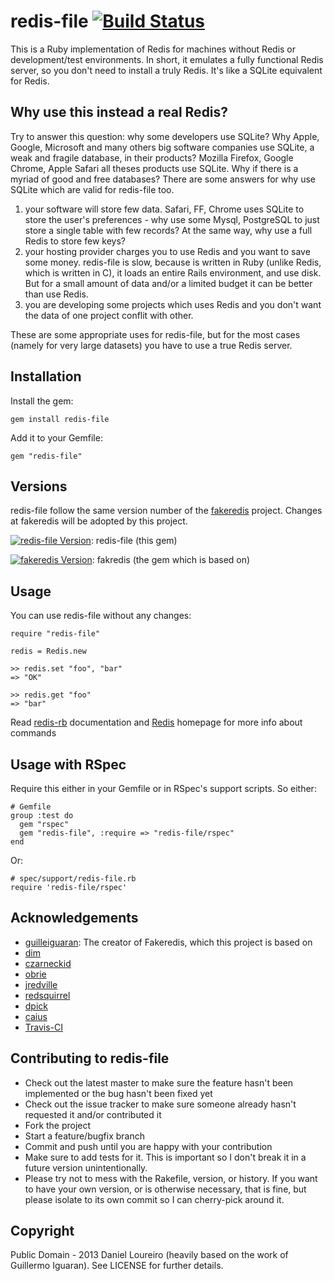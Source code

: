 # redis-file [![Build Status](https://secure.travis-ci.org/loureirorg/redis-file.png)](http://travis-ci.org/loureirorg/redis-file)
This is a Ruby implementation of Redis for machines without Redis or development/test environments. In short, it emulates a fully functional Redis server, so you don't need to install a truly Redis. It's like a SQLite equivalent for Redis.

## Why use this instead a real Redis?

Try to answer this question: why some developers use SQLite? Why Apple, Google, Microsoft and many others big software companies use SQLite, a weak and fragile database, in their products? Mozilla Firefox, Google Chrome, Apple Safari all theses products use SQLite. Why if there is a myriad of good and free databases? There are some answers for why use SQLite which are valid for redis-file too.

1. your software will store few data. Safari, FF, Chrome uses SQLite to store the user's preferences - why use some Mysql, PostgreSQL to just store a single table with few records? At the same way, why use a full Redis to store few keys?
2. your hosting provider charges you to use Redis and you want to save some money. redis-file is slow, because is written in Ruby (unlike Redis, which is written in C), it loads an entire Rails environment, and use disk. But for a small amount of data and/or a limited budget it can be better than use Redis.
3. you are developing some projects which uses Redis and you don't want the data of one project conflit with other.

These are some appropriate uses for redis-file, but for the most cases (namely for very large datasets) you have to use a true Redis server.

## Installation

Install the gem:

    gem install redis-file

Add it to your Gemfile:

    gem "redis-file"


## Versions

redis-file follow the same version number of the [fakeredis](https://github.com/guilleiguaran/fakeredis) project. Changes at fakeredis will be adopted by this project.

[![redis-file Version](https://badge.fury.io/rb/redis-file.png)](http://badge.fury.io/rb/redis-file): redis-file (this gem)

[![fakeredis Version](https://badge.fury.io/rb/fakeredis.png)](http://badge.fury.io/rb/fakeredis): fakredis (the gem which is based on)

## Usage

You can use redis-file without any changes:

    require "redis-file"
    
    redis = Redis.new
    
    >> redis.set "foo", "bar"
    => "OK"
    
    >> redis.get "foo"
    => "bar"

Read [redis-rb](https://github.com/ezmobius/redis-rb) documentation and
[Redis](http://redis.io) homepage for more info about commands

## Usage with RSpec

Require this either in your Gemfile or in RSpec's support scripts. So either: 

    # Gemfile
    group :test do
      gem "rspec"
      gem "redis-file", :require => "redis-file/rspec"
    end

Or:

    # spec/support/redis-file.rb
    require 'redis-file/rspec'

## Acknowledgements

* [guilleiguaran](https://github.com/guilleiguaran): The creator of Fakeredis, which this project is based on
* [dim](https://github.com/dim)
* [czarneckid](https://github.com/czarneckid)
* [obrie](https://github.com/obrie)
* [jredville](https://github.com/jredville)
* [redsquirrel](https://github.com/redsquirrel)
* [dpick](https://github.com/dpick)
* [caius](https://github.com/caius) 
* [Travis-CI](http://travis-ci.org/)


## Contributing to redis-file

* Check out the latest master to make sure the feature hasn't been implemented or the bug hasn't been fixed yet
* Check out the issue tracker to make sure someone already hasn't requested it and/or contributed it
* Fork the project
* Start a feature/bugfix branch
* Commit and push until you are happy with your contribution
* Make sure to add tests for it. This is important so I don't break it in a future version unintentionally.
* Please try not to mess with the Rakefile, version, or history. If you want to have your own version, or is otherwise necessary, that is fine, but please isolate to its own commit so I can cherry-pick around it.


## Copyright

Public Domain - 2013 Daniel Loureiro (heavily based on the work of Guillermo Iguaran). See LICENSE for
further details.
